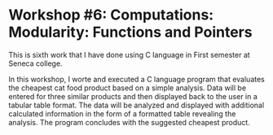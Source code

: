 # Workshop #6: Computations: Modularity: Functions and Pointers

This is sixth work that I have done using C language in First semester at Seneca college.

In this workshop, I worte and executed a C language program that evaluates the cheapest cat food product based on a simple analysis.
Data will be entered for three similar products and then displayed back to the user in a tabular table format.
The data will be analyzed and displayed with additional calculated information in the form of a formatted table revealing the analysis.
The program concludes with the suggested cheapest product.
